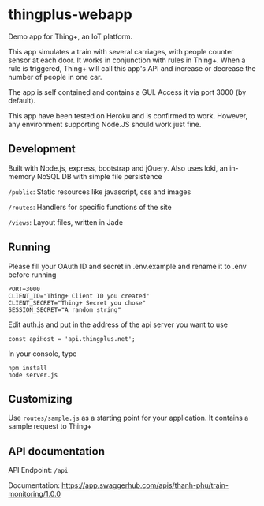 # thingplus-webapp
Demo app for Thing+, an IoT platform.

This app simulates a train with several carriages, with people counter sensor at each door. It works in conjunction with rules in Thing+. When a rule is triggered, Thing+ will call this app's API and increase or decrease the number of people in one car.

The app is self contained and contains a GUI. Access it via port 3000 (by default).

This app have been tested on Heroku and is confirmed to work. However, any environment supporting Node.JS should work just fine.

## Development
Built with Node.js, express, bootstrap and jQuery. Also uses loki, an in-memory NoSQL DB with simple file persistence

`/public`: Static resources like javascript, css and images

`/routes`: Handlers for specific functions of the site

`/views`: Layout files, written in Jade

## Running
Please fill your OAuth ID and secret in .env.example and rename it to .env before running

    PORT=3000
    CLIENT_ID="Thing+ Client ID you created"
    CLIENT_SECRET="Thing+ Secret you chose"
    SESSION_SECRET="A random string"

Edit auth.js and put in the address of the api server you want to use

    const apiHost = 'api.thingplus.net';

In your console, type

    npm install
    node server.js

## Customizing
Use `routes/sample.js` as a starting point for your application. It contains a sample request to Thing+ 

## API documentation
API Endpoint: `/api`

Documentation: https://app.swaggerhub.com/apis/thanh-phu/train-monitoring/1.0.0
